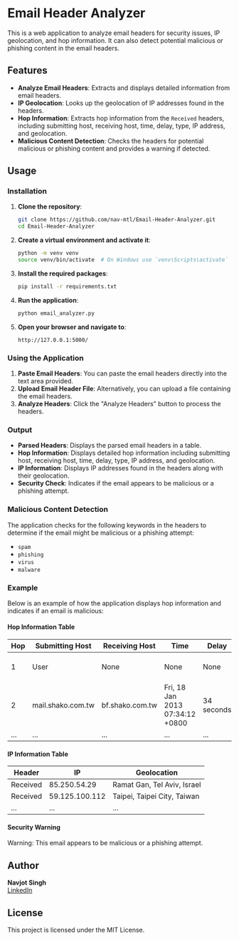 # Email Header Analyzer

This is a web application to analyze email headers for security issues, IP geolocation, and hop information. It can also detect potential malicious or phishing content in the email headers.

## Features

- **Analyze Email Headers**: Extracts and displays detailed information from email headers.
- **IP Geolocation**: Looks up the geolocation of IP addresses found in the headers.
- **Hop Information**: Extracts hop information from the `Received` headers, including submitting host, receiving host, time, delay, type, IP address, and geolocation.
- **Malicious Content Detection**: Checks the headers for potential malicious or phishing content and provides a warning if detected.

## Usage

### Installation

1. **Clone the repository**:
    ```bash
    git clone https://github.com/nav-mtl/Email-Header-Analyzer.git
    cd Email-Header-Analyzer
    ```

2. **Create a virtual environment and activate it**:
    ```bash
    python -m venv venv
    source venv/bin/activate  # On Windows use `venv\Scripts\activate`
    ```

3. **Install the required packages**:
    ```bash
    pip install -r requirements.txt
    ```

4. **Run the application**:
    ```bash
    python email_analyzer.py
    ```

5. **Open your browser and navigate to**:
    ```
    http://127.0.0.1:5000/
    ```

### Using the Application

1. **Paste Email Headers**: You can paste the email headers directly into the text area provided.
2. **Upload Email Header File**: Alternatively, you can upload a file containing the email headers.
3. **Analyze Headers**: Click the "Analyze Headers" button to process the headers.

### Output

- **Parsed Headers**: Displays the parsed email headers in a table.
- **Hop Information**: Displays detailed hop information including submitting host, receiving host, time, delay, type, IP address, and geolocation.
- **IP Information**: Displays IP addresses found in the headers along with their geolocation.
- **Security Check**: Indicates if the email appears to be malicious or a phishing attempt.

### Malicious Content Detection

The application checks for the following keywords in the headers to determine if the email might be malicious or a phishing attempt:

- `spam`
- `phishing`
- `virus`
- `malware`

### Example

Below is an example of how the application displays hop information and indicates if an email is malicious:

#### Hop Information Table

| Hop | Submitting Host | Receiving Host | Time                | Delay       | Type                   | IP              | Geolocation                             |
|-----|-----------------|----------------|---------------------|-------------|------------------------|-----------------|-----------------------------------------|
| 1   | User            | None           | None                | None        | None                   | 85.250.54.29    | Ramat Gan, Tel Aviv, Israel             |
| 2   | mail.shako.com.tw | bf.shako.com.tw | Fri, 18 Jan 2013 07:34:12 +0800 | 34 seconds | ESMTP                 | 59.125.100.112 | Taipei, Taipei City, Taiwan             |
| ... | ...             | ...            | ...                 | ...         | ...                    | ...             | ...                                     |

#### IP Information Table

| Header    | IP            | Geolocation                             |
|-----------|---------------|-----------------------------------------|
| Received  | 85.250.54.29  | Ramat Gan, Tel Aviv, Israel             |
| Received  | 59.125.100.112| Taipei, Taipei City, Taiwan             |
| ...       | ...           | ...                                     |

#### Security Warning

Warning: This email appears to be malicious or a phishing attempt.

## Author

**Navjot Singh**  
[LinkedIn](https://www.linkedin.com/in/njot/)

## License

This project is licensed under the MIT License.
